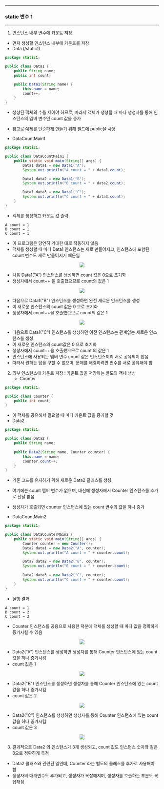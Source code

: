 -----
### static 변수 1
-----
1. 인스턴스 내부 변수에 카운트 저장
  - 먼저 생성할 인스턴스 내부에 카운트를 저장
  - Data (/static1)
```java
package static1;

public class Data1 {
    public String name;
    public int count;

    public Data1(String name) {
        this.name = name;
        count++;
    }
}
```
  - 생성된 객체의 수를 세어야 하므로, 따라서 객체가 생성될 때 마다 생성자를 통해 인스턴스의 멤버 변수인 count 값을 증가
  - 참고로 예제를 단순하게 만들기 위해 필드에 public을 사용

  - DataCountMain1
```java
package static1;

public class DataCountMain1 {
    public static void main(String[] args) {
        Data1 data1 = new Data1("A");
        System.out.println("A count = " + data1.count);

        Data1 data2 = new Data1("B");
        System.out.println("B count = " + data2.count);

        Data1 data3 = new Data1("C");
        System.out.println("C count = " + data3.count);
    }
}
```
  - 객체를 생성하고 카운트 값 출력
```
A count = 1
B count = 1
C count = 1
```
  - 이 프로그램은 당연히 기대한 대로 작동하지 않음
  - 객체를 생성할 때 마다 Data1 인스턴스는 새로 만들어지고, 인스턴스에 포함된 count 변수도 새로 만들어지기 때문임
<div align="center">
<img src="https://github.com/user-attachments/assets/41458471-6a43-4489-a412-913fd6cc3185">
</div>

  - 처음 Data1("A") 인스턴스를 생성하면 count 값은 0으로 초기화
  - 생성자에서 count++ 을 호출했으므로 count의 값은 1
<div align="center">
<img src="https://github.com/user-attachments/assets/28b2e973-8a6c-493c-aea4-c6471cefd117">
</div>

  - 다음으로 Data1("B") 인스턴스를 생성하면 완전 새로운 인스턴스를 생성
  - 이 새로운 인스턴스의 count 값은 0 으로 초기화
  - 생성자에서 count++을 호출했으므로 count의 값은 1

<div align="center">
<img src="https://github.com/user-attachments/assets/006e7aea-2cac-4197-8c58-432fd46acc7d">
</div>

  - 다음으로 Data1("C") 인스턴스를 생성하면 이전 인스턴스는 관계없는 새로운 인스턴스를 생성
  - 이 새로운 인스턴스의 count값은 0 으로 초기화
  - 생성자에서 count++을 호출했으므로 count 의 값은 1 
  - 인스턴스에 사용되는 멤버 변수 count 값은 인스턴스끼리 서로 공유되지 않음
  - 따라서 원하는 답을 구할 수 없으며, 문제를 해결하려면 변수를 서로 공유해야 함

2. 외부 인스턴스에 카운트 저장 : 카운트 값을 저장하는 별도의 객체 생성
   - Counter
```java
package static1;

public class Counter {
    public int count;
}
```
  - 이 객체를 공유해서 필요할 때 마다 카운트 값을 증가할 것
  - Data2
```java
package static1;

public class Data2 {
    public String name;
    
    public Data2(String name, Counter counter) {
        this.name = name;
        counter.count++;
    }
}
```
   - 기존 코드를 유지하기 위해 새로운 Data2 클래스를 생성
   - 여기에는 count 멤버 변수가 없으며, 대신에 생성자에서 Counter 인스턴스를 추가로 전달 받음
   - 생성자가 호출되면 counter 인스턴스에 있는 count 변수의 값을 하나 증가

   - DataCountMain2
```java
package static1;

public class DataCounterMain2 {
    public static void main(String[] args) {
        Counter counter = new Counter();
        Data2 data1 = new Data2("A", counter);
        System.out.println("A count = " + counter.count);

        Data2 data2 = new Data2("B", counter);
        System.out.println("B count = " + counter.count);
        
        Data2 data3 = new Data2("C", counter);
        System.out.println("C count = " + counter.count);
    }
}
```
  - 실행 결과
```
A count = 1
B count = 2
C count = 3
```
  - Counter 인스턴스를 공용으로 사용한 덕분에 객체를 생성할 때 마다 값을 정확하게 증가시킬 수 있음
<div align="center">
<img src="https://github.com/user-attachments/assets/13714254-7d2c-48f1-977a-b08b0a0e4563">
</div>

  - Data2("A") 인스턴스를 생성하면 생성자를 통해 Counter 인스턴스에 있는 count 값을 하나 증가시킴
  - count 값은 1

<div align="center">
<img src="https://github.com/user-attachments/assets/1d2de498-ec0b-488b-950a-16fad85244bd">
</div>

  - Data2("B") 인스턴스를 생성하면 생성자를 통해 Counter 인스턴스에 있는 count 값을 하나 증가시킴
  - count 값은 2

<div align="center">
<img src="https://github.com/user-attachments/assets/ee384221-540a-43ac-8a44-500bf9d1f738">
</div>

  - Data2("C") 인스턴스를 생성하면 생성자를 통해 Counter 인스턴스에 있는 count 값을 하나 증가시킴
  - count 값은 3

<div align="center">
<img src="https://github.com/user-attachments/assets/7f9911e8-6a80-4a5f-b854-563445c361c9">
</div>

3. 결과적으로 Data2 의 인스턴스가 3개 생성되고, count 값도 인스턴스 숫자와 같은 3으로 정확하게 측정
  - Data2 클래스와 관련된 일인데, Counter 라는 별도의 클래스를 추가로 사용해야 함
  - 생성자의 매개변수도 추가되고, 생성자가 복잡해지며, 생성자를 호출하는 부분도 복잡해짐
